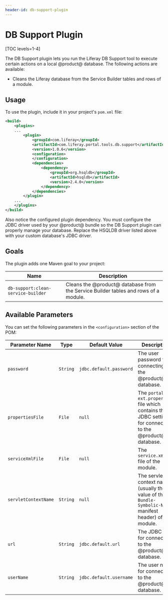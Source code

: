 ```yaml
---
header-id: db-support-plugin
---
```


# DB Support Plugin

[TOC levels=1-4]

The DB Support plugin lets you run the Liferay DB Support tool to execute
certain actions on a local @product@ database. The following actions are
available:

- Cleans the Liferay database from the Service Builder tables and rows of a
  module.

## Usage

To use the plugin, include it in your project's `pom.xml` file:

```xml
<build>
    <plugins>
    ...
        <plugin>
            <groupId>com.liferay</groupId>
            <artifactId>com.liferay.portal.tools.db.support</artifactId>
            <version>1.0.6</version>
            <configuration>
            </configuration>
            <dependencies>
                <dependency>
                    <groupId>org.hsqldb</groupId>
                    <artifactId>hsqldb</artifactId>
                    <version>2.4.0</version>
                </dependency>
            </dependencies>
        </plugin>
    ...
    </plugins>
</build>
```

Also notice the configured plugin dependency. You must configure the JDBC driver
used by your @product@ bundle so the DB Support plugin can properly manage your
database. Replace the HSQLDB driver listed above with your custom database's
JDBC driver.

## Goals

The plugin adds one Maven goal to your project:

Name | Description
---- | -----------
`db-support:clean-service-builder` |  Cleans the @product@ database from the Service Builder tables and rows of a module.

## Available Parameters

You can set the following parameters in the `<configuration>` section of the
POM:

Parameter Name | Type | Default Value | Description
------------- | ---- | ------------- | -----------
`password` | `String` | `jdbc.default.password` | The user password for connecting to the @product@ database.
`propertiesFile` | `File` | `null` | The `portal-ext.properties` file which contains the JDBC settings for connecting to the @product@ database.
`serviceXmlFile` | `File` | `null` | The `service.xml` file of the module.
`servletContextName` | `String` | `null` | The servlet context name (usually the value of the `Bundle-Symbolic-Name` manifest header) of the module.
`url` | `String` | `jdbc.default.url` | The JDBC URL for connecting to the @product@ database.
`userName` | `String` | `jdbc.default.username` | The user name for connecting to the @product@ database.
